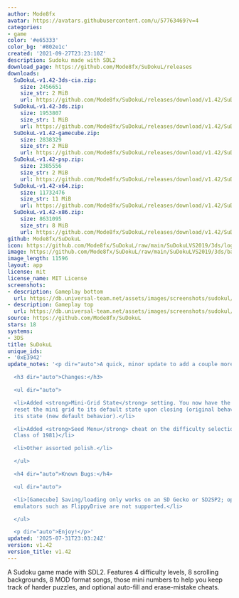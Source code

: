 ```yaml
---
author: Mode8fx
avatar: https://avatars.githubusercontent.com/u/57763469?v=4
categories:
- game
color: '#e65333'
color_bg: '#802e1c'
created: '2021-09-27T23:23:10Z'
description: Sudoku made with SDL2
download_page: https://github.com/Mode8fx/SuDokuL/releases
downloads:
  SuDokuL-v1.42-3ds-cia.zip:
    size: 2456651
    size_str: 2 MiB
    url: https://github.com/Mode8fx/SuDokuL/releases/download/v1.42/SuDokuL-v1.42-3ds-cia.zip
  SuDokuL-v1.42-3ds.zip:
    size: 1953807
    size_str: 1 MiB
    url: https://github.com/Mode8fx/SuDokuL/releases/download/v1.42/SuDokuL-v1.42-3ds.zip
  SuDokuL-v1.42-gamecube.zip:
    size: 2838329
    size_str: 2 MiB
    url: https://github.com/Mode8fx/SuDokuL/releases/download/v1.42/SuDokuL-v1.42-gamecube.zip
  SuDokuL-v1.42-psp.zip:
    size: 2385556
    size_str: 2 MiB
    url: https://github.com/Mode8fx/SuDokuL/releases/download/v1.42/SuDokuL-v1.42-psp.zip
  SuDokuL-v1.42-x64.zip:
    size: 11732476
    size_str: 11 MiB
    url: https://github.com/Mode8fx/SuDokuL/releases/download/v1.42/SuDokuL-v1.42-x64.zip
  SuDokuL-v1.42-x86.zip:
    size: 8631095
    size_str: 8 MiB
    url: https://github.com/Mode8fx/SuDokuL/releases/download/v1.42/SuDokuL-v1.42-x86.zip
github: Mode8fx/SuDokuL
icon: https://github.com/Mode8fx/SuDokuL/raw/main/SuDokuLVS2019/3ds/logo_icon_3ds_48.png
image: https://github.com/Mode8fx/SuDokuL/raw/main/SuDokuLVS2019/3ds/banner_3ds.png
image_length: 11596
layout: app
license: mit
license_name: MIT License
screenshots:
- description: Gameplay bottom
  url: https://db.universal-team.net/assets/images/screenshots/sudokul/gameplay-bottom.png
- description: Gameplay top
  url: https://db.universal-team.net/assets/images/screenshots/sudokul/gameplay-top.png
source: https://github.com/Mode8fx/SuDokuL
stars: 18
systems:
- 3DS
title: SuDokuL
unique_ids:
- '0xE3942'
update_notes: '<p dir="auto">A quick, minor update to add a couple more things.</p>

  <h3 dir="auto">Changes:</h3>

  <ul dir="auto">

  <li>Added <strong>Mini-Grid State</strong> setting. You now have the option to either
  reset the mini grid to its default state upon closing (original behavior) or retain
  its state (new default behavior).</li>

  <li>Added <strong>Seed Menu</strong> cheat on the difficulty selection menu. (hint:
  Class of 1981)</li>

  <li>Other assorted polish.</li>

  </ul>

  <h4 dir="auto">Known Bugs:</h4>

  <ul dir="auto">

  <li>[Gamecube] Saving/loading only works on an SD Gecko or SD2SP2; optical drive
  emulators such as FlippyDrive are not supported.</li>

  </ul>

  <p dir="auto">Enjoy!</p>'
updated: '2025-07-31T23:03:24Z'
version: v1.42
version_title: v1.42
---
```

A Sudoku game made with SDL2. Features 4 difficulty levels, 8 scrolling backgrounds, 8 MOD format songs, those mini numbers to help you keep track of harder puzzles, and optional auto-fill and erase-mistake cheats.